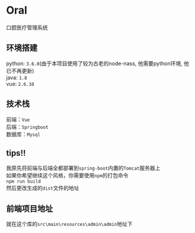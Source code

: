 # Oral
口腔医疗管理系统
## 环境搭建
python: `3.6.0`(由于本项目使用了较为古老的node-nass, 他需要python环境, 他已不再更新)  
java: `1.8`  
vue: `2.6.10`  
## 技术栈
前端：`Vue`  
后端：`Springboot`  
数据库：`Mysql`
## tips!!
我原先将前端与后端全都部署到`spring-boot`内置的`Tomcat`服务器上  
如果你希望继续这个风格，你需要使用`npm`的打包命令  
```npm run build```  
然后更改生成的`dist`文件的地址  
## 前端项目地址
就在这个库的`src\main\resources\admin\admin`地址下
